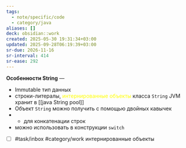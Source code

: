 ```yaml
---
tags:
  - note/specific/code
  - category/java
aliases: []
deck: obsidian::work
created: 2025-05-30 19:31:34+03:00
updated: 2025-09-28T06:19:39+03:00
sr-due: 2026-11-16
sr-interval: 414
sr-ease: 292
---
```


**Особенности String**
—
- Immutable тип данных
- строки-литералы, <font color="#ffff00">интернированные объекты</font> класса `String` JVM хранит в [[java String pool]]
- Объект `String` можно получить с помощью двойных кавычек
- + для конкатенации строк
- можно использовать в конструкции `switch`

- [ ] #task/inbox #category/work интернированные объекты
